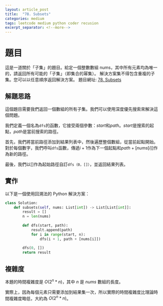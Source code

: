 ```yaml
---
layout: article_post
title:  "78. Subsets"
categories: medium
tags: leetcode medium python coder recusion
excerpt_separator: <!--more-->
---
```


# 題目
這是一道關於「子集」的題目。給定一個整數數組 nums，其中所有元素均為唯一的，請返回所有可能的「子集」（即集合的幂集）。
解決方案集不得包含重複的子集。您可以以任意順序返回解決方案。
題目網址: [78. Subsets](https://leetcode.com/problems/subsets/)

## 解題思路
這個題目需要我們返回一個數組的所有子集。我們可以使用深度優先搜索來解決這個問題。

我們定義一個名為`dfs`的函數，它接受兩個參數：$start$和$path$。$start$是搜索的起點，$path$是當前搜索的路徑。

首先，我們將當前路徑添加到結果列表中，然後遍歷整個數組，從當前起點開始。對於每個數字，我們呼叫`dfs`函數，傳遞$i + 1$作為下一個起點和$path + [nums [i]]$作為新的路徑。

最後，我們以[]作為起始路徑自訂`dfs（0，[]）`，並返回結果列表。


## 實作
以下是一個使用回溯法的 Python 解決方案：

```python
class Solution:
    def subsets(self, nums: List[int]) -> List[List[int]]:
        result = []
        n = len(nums)
        
        def dfs(start, path):
            result.append(path)
            for i in range(start, n):
                dfs(i + 1, path + [nums[i]])
        
        dfs(0, [])
        return result
```


## 複雜度
本題的時間複雜度是 $O(2^n * n)$，其中 $n$ 是 $nums$ 數組的長度。

實際上，因為每個元素只需要添加到結果集一次，所以實際的時間複雜度比理論時間複雜度略低，大約為 $O(2^n * n)$。